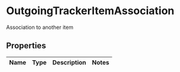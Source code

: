 

# OutgoingTrackerItemAssociation

Association to another item
## Properties

Name | Type | Description | Notes
------------ | ------------- | ------------- | -------------



